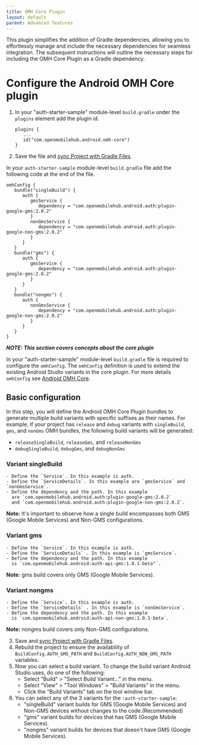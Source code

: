 ```yaml
---
title: OMH Core Plugin
layout: default
parent: Advanced features
---
```


This plugin simplifies the addition of Gradle dependencies, allowing you to effortlessly manage and
include the necessary dependencies for seamless integration. The subsequent instructions will
outline the necessary steps for including the OMH Core Plugin as a Gradle dependency.

# Configure the Android OMH Core plugin

1. In your "auth-starter-sample" module-level `build.gradle` under the `plugins` element add the
   plugin id.

   ```
   plugins {
      ...
      id("com.openmobilehub.android.omh-core")
   }
   ```

2. Save the file
   and [sync Project with Gradle Files](https://developer.android.com/studio/build#sync-files).

In your `auth-starter-sample` module-level `build.gradle` file add the following code at the end of
the file.

```
omhConfig {
   bundle("singleBuild") {
      auth {
         gmsService {
            dependency = "com.openmobilehub.android.auth:plugin-google-gms:2.0.2"
         }
         nonGmsService {
            dependency = "com.openmobilehub.android.auth:plugin-google-non-gms:2.0.2"
         }
      }
   }
   bundle("gms") {
      auth {
         gmsService {
            dependency = "com.openmobilehub.android.auth:plugin-google-gms:2.0.2"
         }
      }
   }
   bundle("nongms") {
      auth {
         nonGmsService {
            dependency = "com.openmobilehub.android.auth:plugin-google-non-gms:2.0.2"
         }
      }
   }
}
```

_**NOTE: This section covers concepts about the core plugin**_

In your "auth-starter-sample" module-level `build.gradle` file is required to configure
the `omhConfig`. The `omhConfig` definition is used to extend the existing Android Studio variants
in the core plugin. For more details `omhConfig`
see [Android OMH Core](https://github.com/openmobilehub/android-omh-core).

## Basic configuration

In this step, you will define the Android OMH Core Plugin bundles to generate multiple build
variants with specific suffixes as their names. For example, if your project has `release`
and `debug` variants with `singleBuild`, `gms`, and `nonGms` OMH bundles, the following build
variants will be generated:

- `releaseSingleBuild`, `releaseGms`, and `releaseNonGms`
- `debugSingleBuild`, `debugGms`, and `debugNonGms`

### Variant singleBuild

    - Define the `Service`. In this example is auth.
    - Define the `ServiceDetails`. In this example are `gmsService` and `nonGmsService`.
    - Define the dependency and the path. In this example
      are `com.openmobilehub.android.auth:plugin-google-gms:2.0.2`
      and `com.openmobilehub.android.auth:plugin-google-non-gms:2.0.2`.

**Note:** It's important to observe how a single build encompasses both GMS (Google Mobile Services)
and Non-GMS configurations.

### Variant gms

    - Define the `Service`. In this example is auth.
    - Define the `ServiceDetails` . In this example is `gmsService`.
    - Define the dependency and the path. In this example
      is `com.openmobilehub.android:auth-api-gms:1.0.1-beta"`.

**Note:** gms build covers only GMS (Google Mobile Services).

### Variant nongms

    - Define the `Service`. In this example is auth.
    - Define the `ServiceDetails` . In this example is `nonGmsService`.
    - Define the dependency and the path. In this example
      is `com.openmobilehub.android:auth-api-non-gms:1.0.1-beta`.

**Note:** nongms build covers only Non-GMS configurations.

3. Save and [sync Project with Gradle Files](https://developer.android.com/studio/build#sync-files).
4. Rebuild the project to ensure the availability of `BuildConfig.AUTH_GMS_PATH`
   and `BuildConfig.AUTH_NON_GMS_PATH` variables.
5. Now you can select a build variant. To change the build variant Android Studio uses, do one of
   the following:
   - Select "Build" > "Select Build Variant..." in the menu.
   - Select "View" > "Tool Windows" > "Build Variants" in the menu.
   - Click the "Build Variants" tab on the tool window bar.
6. You can select any of the 3 variants for the `:auth-starter-sample`:
   - "singleBuild" variant builds for GMS (Google Mobile Services) and Non-GMS devices without
     changes to the code.(Recommended)
   - "gms" variant builds for devices that has GMS (Google Mobile Services).
   - "nongms" variant builds for devices that doesn't have GMS (Google Mobile Services).
